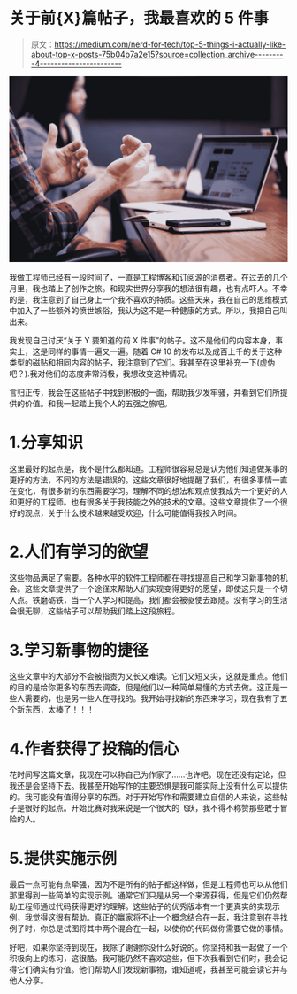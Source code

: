 # 关于前{X}篇帖子，我最喜欢的 5 件事

> 原文：<https://medium.com/nerd-for-tech/top-5-things-i-actually-like-about-top-x-posts-75b04b7a2e15?source=collection_archive---------4----------------------->

![](img/06a831fc29700b8ca4d0c40db5856e74.png)

我做工程师已经有一段时间了，一直是工程博客和订阅源的消费者。在过去的几个月里，我也踏上了创作之旅。和现实世界分享我的想法很有趣，也有点吓人。不幸的是，我注意到了自己身上一个我不喜欢的特质。这些天来，我在自己的思维模式中加入了一些额外的愤世嫉俗，我认为这不是一种健康的方式。所以，我把自己叫出来。

我发现自己讨厌“关于 Y 要知道的前 X 件事”的帖子。这不是他们的内容本身，事实上，这是同样的事情一遍又一遍。随着 C# 10 的发布以及成百上千的关于这种类型的磁贴和相同内容的帖子，我注意到了它们。我甚至在这里补充一下(虚伪吧？).我对他们的态度非常消极，我想改变这种情况。

言归正传，我会在这些帖子中找到积极的一面，帮助我少发牢骚，并看到它们所提供的价值。和我一起踏上我个人的五强之旅吧。

# 1.分享知识

这里最好的起点是，我不是什么都知道。工程师很容易总是认为他们知道做某事的更好的方法，不同的方法是错误的。这些文章很好地提醒了我们，有很多事情一直在变化，有很多新的东西需要学习。理解不同的想法和观点使我成为一个更好的人和更好的工程师。也有很多关于我技能之外的技术的文章。这些文章提供了一个很好的观点，关于什么技术越来越受欢迎，什么可能值得我投入时间。

# 2.人们有学习的欲望

这些物品满足了需要。各种水平的软件工程师都在寻找提高自己和学习新事物的机会。这些文章提供了一个途径来帮助人们实现变得更好的愿望，即使这只是一个切入点。铁磨砺铁，当一个人学习和提高，我们都会被驱使去跟随。没有学习的生活会很无聊，这些帖子可以帮助我们踏上这段旅程。

# 3.学习新事物的捷径

这些文章中的大部分不会被指责为又长又难读。它们又短又尖，这就是重点。他们的目的是给你更多的东西去调查，但是他们以一种简单易懂的方式去做。这正是一些人需要的，也是另一些人在寻找的。我开始寻找新的东西来学习，现在我有了五个新东西，太棒了！！！

# 4.作者获得了投稿的信心

花时间写这篇文章，我现在可以称自己为作家了……也许吧。现在还没有定论，但我还是会坚持下去。我甚至开始写作的主要恐惧是我可能实际上没有什么可以提供的。我可能没有值得分享的东西。对于开始写作和需要建立自信的人来说，这些帖子是很好的起点。开始比赛对我来说是一个很大的飞跃，我不得不称赞那些敢于冒险的人。

# 5.提供实施示例

最后一点可能有点牵强，因为不是所有的帖子都这样做，但是工程师也可以从他们那里得到一些简单的实现示例。通常它们只是从另一个来源获得，但是它们仍然帮助工程师通过代码获得更好的理解。这些帖子的优秀版本有一个更真实的实现示例，我觉得这很有帮助。真正的赢家将不止一个概念结合在一起，我注意到在寻找例子时，你总是试图将其中两个混合在一起，以使你的代码做你需要它做的事情。

好吧，如果你坚持到现在，我除了谢谢你没什么好说的。你坚持和我一起做了一个积极向上的练习，这很酷。我可能仍然不喜欢这些，但下次我看到它们时，我会记得它们确实有价值。他们帮助人们发现新事物，谁知道呢，我甚至可能会读它并与他人分享。
